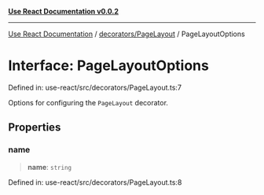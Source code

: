 [**Use React Documentation v0.0.2**](../../../README.md)

***

[Use React Documentation](../../../modules.md) / [decorators/PageLayout](../README.md) / PageLayoutOptions

# Interface: PageLayoutOptions

Defined in: use-react/src/decorators/PageLayout.ts:7

Options for configuring the `PageLayout` decorator.

## Properties

### name

> **name**: `string`

Defined in: use-react/src/decorators/PageLayout.ts:8
